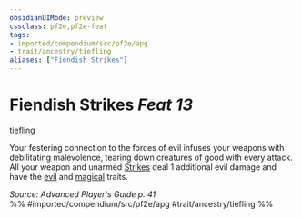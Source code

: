 ```yaml
---
obsidianUIMode: preview
cssclass: pf2e,pf2e-feat
tags:
- imported/compendium/src/pf2e/apg
- trait/ancestry/tiefling
aliases: ["Fiendish Strikes"]
---
```

# Fiendish Strikes  *Feat 13*  
[tiefling](tiefling-b1.md)  


Your festering connection to the forces of evil infuses your weapons with debilitating malevolence, tearing down creatures of good with every attack. All your weapon and unarmed [Strikes](strike.md) deal 1 additional evil damage and have the [evil](evil.md) and [magical](magical.md) traits.

*Source: Advanced Player's Guide p. 41*  
%% #imported/compendium/src/pf2e/apg #trait/ancestry/tiefling %%
